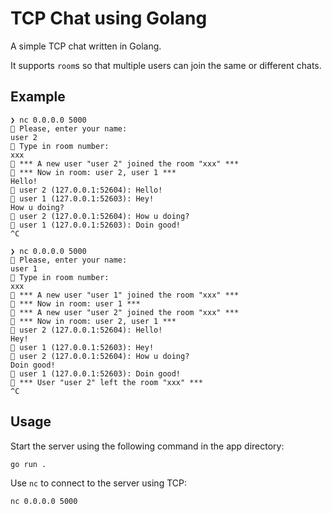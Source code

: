 # TCP Chat using Golang

A simple TCP chat written in Golang.

It supports `room`s so that multiple users can join the same or different chats.

## Example

```console
❯ nc 0.0.0.0 5000
💬 Please, enter your name: 
user 2
💬 Type in room number: 
xxx
💬 *** A new user "user 2" joined the room "xxx" ***
💬 *** Now in room: user 2, user 1 ***
Hello!
💬 user 2 (127.0.0.1:52604): Hello!
💬 user 1 (127.0.0.1:52603): Hey!
How u doing?
💬 user 2 (127.0.0.1:52604): How u doing?
💬 user 1 (127.0.0.1:52603): Doin good!
^C
```

```console
❯ nc 0.0.0.0 5000
💬 Please, enter your name: 
user 1
💬 Type in room number: 
xxx
💬 *** A new user "user 1" joined the room "xxx" ***
💬 *** Now in room: user 1 ***
💬 *** A new user "user 2" joined the room "xxx" ***
💬 *** Now in room: user 2, user 1 ***
💬 user 2 (127.0.0.1:52604): Hello!
Hey!
💬 user 1 (127.0.0.1:52603): Hey!
💬 user 2 (127.0.0.1:52604): How u doing?
Doin good!
💬 user 1 (127.0.0.1:52603): Doin good!
💬 *** User "user 2" left the room "xxx" ***
^C
```

## Usage

Start the server using the following command in the app directory:

```sh
go run .
```

Use `nc` to connect to the server using TCP:

```sh
nc 0.0.0.0 5000
```
